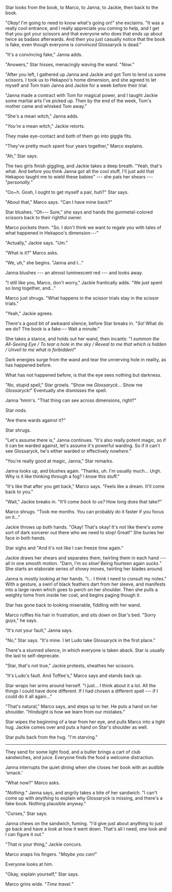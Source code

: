 Star looks from the book, to Marco, to Janna, to Jackie, then back to
the book.

"_Okay!_ I'm going to need to know what's going on!" she exclaims.
"It was a really cool entrance, and I really appreciate you coming to
help, and I get that you got your scissors and that everyone who does
that ends up about twice as badass afterwards. And then you just
casually notice that the book is fake, even though everyone is _convinced_
Glossaryck is dead."

"It's a convincing fake," Janna adds.

"Answers," Star hisses, menacingly waving the wand. "_Now_."

"After you left, I gathered up Janna and Jackie and got Tom to lend us some
scissors. I took us to Hekapoo's home dimension, and she agreed to let
myself and Tom train Janna and Jackie for a week before their trial.

"Janna made a contract with Tom for magical power, and I taught Jackie
some martial arts I've picked up. Then by the end of the week, Tom's
mother came and whisked Tom away."

"She's a mean witch," Janna adds.

"_You're_ a mean witch," Jackie retorts.

They make eye-contact and both of them go into giggle fits.

"They've pretty much spent four years together," Marco explains.

"Ah," Star says.

The two girls finish giggling, and Jackie takes a deep breath. "Yeah,
that's what. And before you think Janna got all the cool stuff,
I'll just add that Hekapoo taught me to wield these babies" --- she
pats her shears --- "_personally._"

"Oo~h. Gosh, I ought to get myself a pair, huh?" Star says.

"About that," Marco says. "Can I have mine back?"

Star blushes. "Oh--- Sure," she says and hands the gunmetal-colored
scissors back to their rightful owner.

Marco pockets them. "So. I don't think we want to regale you with
tales of what happened in Hekapoo's dimension---"

"Actually," Jackie says. "Um."

"What is it?" Marco asks.

"We, uh," she begins. "Janna and I..."

Janna blushes --- an almost luminescent red --- and looks away.

"I still like you, Marco, don't worry," Jackie frantically adds. "We just
spent so long together, and..."

Marco just shrugs. "What happens in the scissor trials stay in the scissor trials."

"Yeah," Jackie agrees.

There's a good bit of awkward silence, before Star breaks in. "_So!_ What do we do?
The book is a fake--- Wait a minute."

She takes a stance, and holds out her wand, then incants: "_I summon the All-Seeing Eye /
To tear a hole in the sky / Reveal to me that which is hidden / Unveil to me what is forbidden!_"

Dark energies surge from the wand and tear the unnerving hole in reality, as has happened before.

What has not happened before, is that the eye sees nothing but darkness.

"No, stupid spell," Star growls. "Show me _Glossaryck_... Show me _Glossaryck!_" Eventually she dismisses
the spell.

Janna 'hmm's. "That thing can see across dimensions, right?"

Star nods.

"Are there wards against it?"

Star shrugs.

"Let's assume there is," Janna continues. "It's also really potent magic, so if it can be warded against,
let's assume it's powerful warding. So if it can't see Glossaryck, he's either warded or effectively _nowhere_."

"You're really good at magic, Janna," Star remarks.

Janna looks up, and blushes again. "Thanks, uh. I'm usually much... Urgh. Why is it like thinking through
a fog? I _know_ this stuff."

"It's like that after you get back," Marco says. "Feels like a dream. It'll come back to you."

"Wait," Jackie breaks in. "It'll _come back to us?_ How long does that take?"

Marco shrugs. "Took me months. You can probably do it faster if you focus on it..."

Jackie throws up both hands. "Okay! That's okay! It's not like there's some sort of
dark sorcerer out there who we need to stop! Great!" She buries her face in both hands.

Star sighs and "And it's not like I can freeze time again."

Jackie draws her shears and separates them, twirling them in each hand --- all in
one smooth motion. "Darn, I'm so _slow!_ Being fourteen again _sucks._" She starts
an elaborate series of showy moves, twirling her blades around.

Janna is mostly looking at her hands. "I... I think I need to consult my notes." With
a gesture, a swirl of black feathers dart from her sleeve, and manifests into a large raven which
goes to perch on her shoulder. Then she pulls a weighty tome from inside her coat, and begins
paging though it.

Star has gone back to looking miserable, fiddling with her wand.

Marco ruffles his hair in frustration, and sits down on Star's bed.
"Sorry guys," he says.

"It's not your fault," Janna says.

"No," Star says. "It's mine. I let Ludo take Glossaryck in the first place."

There's a stunned silence, in which everyone is taken aback. Star is usually
the last to self-deprecate.

"Star, that's not true," Jackie protests, sheathes her scissors.

"It's Ludo's fault. And Toffee's," Marco says and stands back up.

Star wraps her arms around herself. "I just... I think about it a lot.
All the things I could have done different. If I had chosen a different
spell --- if I could do it all again..."

"That's natural," Marco says, and steps up to her. He puts a hand on her
shoulder. "Hindsight is how we learn from our mistakes."

Star wipes the beginning of a tear from her eye, and pulls Marco into a tight
hug. Jackie comes over and puts a hand on Star's shoulder as well.

Star pulls back from the hug. "I'm starving."

----

They send for some light food, and a butler brings a cart of club sandwiches, and juice.
Everyone finds the food a welcome distraction.
 
Janna interrupts the quiet dining when she closes her book with an audible 'smack.'

"What now?" Marco asks.

"_Nothing._" Janna says, and angrily takes a bite of her sandwich. "I can't come up with _anything_
to explain why Glossaryck is missing, and there's a fake book. Nothing plausible anyway."

"Curses," Star says.

Janna chews on the sandwich, fuming. "I'd give just about anything to just go back and have
a _look_ at how it went down. That's all I need, _one_ look and I can figure it out."

"That _is_ your thing," Jackie concurs.

Marco snaps his fingers. "_Maybe you can!_"

Everyone looks at him.

"Okay, explain yourself," Star says.

Marco grins wide. "_Time travel._"
